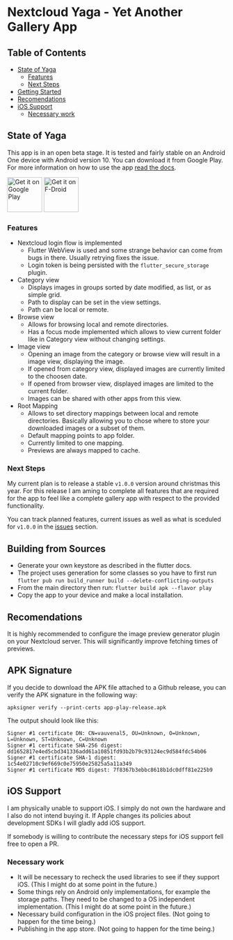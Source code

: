 # Nextcloud Yaga - Yet Another Gallery App

## Table of Contents
* [State of Yaga](#state-of-yaga)
    * [Features](#features)
    * [Next Steps](#next-steps)
* [Getting Started](#getting-started)
* [Recomendations](#recomendations)
* [iOS Support](#ios-support)
    * [Necessary work](#necessary-work)

## State of Yaga

This app is in an open beta stage. It is tested and fairly stable on an Android One device with Android version 10. You can download it from Google Play. For more information on how to use the app [read the docs](https://vauvenal5.github.io/yaga/).

[<img src="https://play.google.com/intl/en_us/badges/images/generic/en_badge_web_generic.png"
    alt="Get it on Google Play"
    height="80">](https://play.google.com/store/apps/details?id=com.github.vauvenal5.yaga)
[<img src="https://fdroid.gitlab.io/artwork/badge/get-it-on.png"
    alt="Get it on F-Droid"
    height="80">](https://f-droid.org/packages/com.github.vauvenal5.yaga)

### Features
- Nextcloud login flow is implemented
    - Flutter WebView is used and some strange behavior can come from bugs in there. Usually retrying fixes the issue.
    - Login token is being persisted with the `flutter_secure_storage` plugin.
- Category view
    - Displays images in groups sorted by date modified, as list, or as simple grid.
    - Path to display can be set in the view settings.
    - Path can be local or remote.
- Browse view
    - Allows for browsing local and remote directories.
    - Has a focus mode implemented which allows to view current folder like in Category view without changing settings.
- Image view
    - Opening an image from the category or browse view will result in a image view, displaying the image.
    - If opened from category view, displayed images are currently limited to the choosen date.
    - If opened from browser view, displayed images are limited to the current folder.
    - Images can be shared with other apps from this view.
- Root Mapping
    - Allows to set directory mappings between local and remote directories. Basically allowing you to chose where to store your downloaded images or a subset of them.
    - Default mapping points to app folder.
    - Currently limited to one mapping.
    - Previews are always mapped to cache.

### Next Steps

My current plan is to release a stable `v1.0.0` version around christmas this year. For this release I am aming to complete all features that are required for the app to feel like a complete gallery app with respect to the provided functionality.

You can track planned features, current issues as well as what is sceduled for `v1.0.0` in the [issues](https://github.com/vauvenal5/yaga/issues) section.

## Building from Sources

- Generate your own keystore as described in the flutter docs.
- The project uses generation for some classes so you have to first run `flutter pub run build_runner build --delete-conflicting-outputs`
- From the main directory then run: `flutter build apk --flavor play`
- Copy the app to your device and make a local installation.

## Recomendations

It is highly recommended to configure the image preview generator plugin on your Nextcloud server. This will significantly improve fetching times of previews.

## APK Signature

If you decide to download the APK file attached to a Github release, you can verify the APK signature in the following way:
```
apksigner verify --print-certs app-play-release.apk
```

The output should look like this:
```
Signer #1 certificate DN: CN=vauvenal5, OU=Unknown, O=Unknown, L=Unknown, ST=Unknown, C=Unknown
Signer #1 certificate SHA-256 digest: dd1652817e4ed5cbd341336add61a10851fd93b2b79c93124ec9d584fdc54b06
Signer #1 certificate SHA-1 digest: 1c54e02710c9ef669c0e75950e25825a5a11a349
Signer #1 certificate MD5 digest: 7f8367b3ebbc8618b1dc0dff81e225b9
```

## iOS Support

I am physically unable to support iOS. I simply do not own the hardware and I also do not intend buying it. If Apple changes its policies about development SDKs I will gladly add iOS support.

If somebody is willing to contribute the necessary steps for iOS support fell free to open a PR. 

### Necessary work
- It will be necessary to recheck the used libraries to see if they support iOS. (This I might do at some point in the future.)
- Some things rely on Android only implementations, for example the storage paths. They need to be changed to a OS independent implementation. (This I might do at some point in the future.)
- Necessary build configuration in the iOS project files. (Not going to happen for the time being.)
- Publishing in the app store. (Not going to happen for the time being.)
